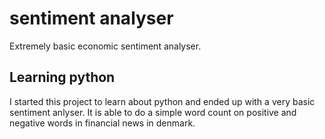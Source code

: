 # sentiment analyser
Extremely basic economic sentiment analyser.
## Learning python
I started this project to learn about python and ended up with a very basic sentiment anlyser. 
It is able to do a simple word count on positive and negative words in financial news in denmark. 

